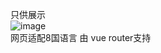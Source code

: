 只供展示<br>
![image](https://github.com/user-attachments/assets/40d09c45-ca87-41ec-b1e7-9d1d822af715)
<br>
网页适配8国语言 由 vue router支持<br>

